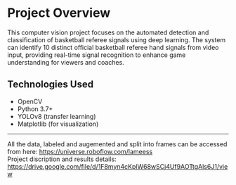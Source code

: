 # Project Overview
This computer vision project focuses on the automated detection and classification of basketball referee signals using deep learning. The system can identify 10 distinct official basketball referee hand signals from video input, providing real-time signal recognition to enhance game understanding for viewers and coaches.

## Technologies Used
- OpenCV
- Python 3.7+
- YOLOv8 (transfer learning)
- Matplotlib (for visualization)

----------------------------------------------------------
All the data, labeled and augemented and split into frames can be accessed from here: https://universe.roboflow.com/lameess
<br/>Project discription and results details: https://drive.google.com/file/d/1F8myn4cKplW68wSCj4Uf9AOTtgAls6J1/view
